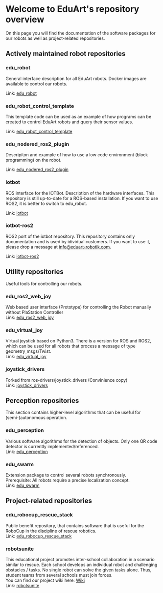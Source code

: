 # Welcome to EduArt's repository overview
On this page you will find the documentation of the software packages for our robots as well as project-related repositories.

## Actively maintained robot repositories
### edu_robot
General interface description for all EduArt robots. Docker images are available to control our robots.  

Link: [edu_robot](https://github.com/EduArt-Robotik/edu_robot)

### edu_robot_control_template
This template code can be used as an example of how programs can be created to control EduArt robots and query their sensor values. 

Link: [edu_robot_control_template](https://github.com/EduArt-Robotik/edu_robot_control_template)

### edu_nodered_ros2_plugin
Descripiton and example of how to use a low code environment (block programming) on the robot.

Link: [edu_nodered_ros2_plugin](https://github.com/EduArt-Robotik/edu_nodered_ros2_plugin)


### iotbot
ROS interface for the IOTBot. Description of the hardware interfaces. This repository is still up-to-date for a ROS-based installation. If you want to use ROS2, it is better to switch to edu_robot.  

Link: [iotbot](https://github.com/EduArt-Robotik/iotbot)

### iotbot-ros2
ROS2 port of the iotbot repository. This repository contains only documentation and is used by idividual customers. If you want to use it, please drop a message at info@eduart-robotik.com.

Link: [iotbot-ros2](https://github.com/EduArt-Robotik/iotbot-ros2)

## Utility repositories
Useful tools for controlling our robots.

### edu_ros2_web_joy
Web based user interface (Prototype) for controlling the Robot manually without PlaStation Controller  
Link: [edu_ros2_web_joy](https://github.com/EduArt-Robotik/edu_ros2_web_joy)

### edu_virtual_joy
Virtual joystick based on Python3. There is a version for ROS and ROS2, which can be used for all robots that process a message of type geometry_msgs/Twist.  
Link: [edu_virtual_joy](https://github.com/EduArt-Robotik/edu_virtual_joy)
### joystick_drivers
Forked from ros-drivers/joystick_drivers (Convinience copy)  
Link: [joystick_drivers](https://github.com/EduArt-Robotik/joystick_drivers)



## Perception repositories
This section contains higher-level algorithms that can be useful for (semi-)autonomous operation.
### edu_perception
Various software algorithms for the detection of objects. Only one QR code detector is currently implemented/referenced.  
Link: [edu_perception](https://github.com/EduArt-Robotik/edu_perception)
### edu_swarm
Extension package to control several robots synchronously.  
Prerequisite: All robots require a precise localization concept.  
Link: [edu_swarm](https://github.com/EduArt-Robotik/edu_swarm)

## Project-related repositories
### edu_robocup_rescue_stack
Public benefit repository, that contains software that is useful for the RoboCup in the discipline of rescue robotics.  
Link: [edu_robocup_rescue_stack](https://github.com/EduArt-Robotik/edu_robocup_rescue_stack)
### robotsunite
This educational project promotes inter-school collaboration in a scenario similar to rescue. Each school develops an individual robot and challenging obstacles / tasks. No single robot can solve the given tasks alone. Thus, student teams from several schools must join forces.  
You can find our project wiki here: [Wiki](https://github.com/EduArt-Robotik/robotsunite/wiki)  
Link: [robotsunite](https://github.com/EduArt-Robotik/robotsunite)
